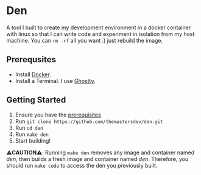 # Den

A tool I built to create my development environment in a docker container with linux so that I can write code and experiment in isolation from my host machine. You can `rm -rf` all you want :) just rebuild the image.

## Prerequsites
- Install [Docker](https://www.docker.com/).
- Install a Terminal. I use [Ghostty](https://ghostty.org/).

## Getting Started
1. Ensure you have the [prerequisites](#Prequsites)
1. Run `git clone https://github.com/themastersdev/den.git`
1. Run `cd den`
1. Run `make den`
1. Start building!

⚠️**CAUTION**⚠️: Running `make den` removes any image and container named *den*, then builds a fresh image and container named *den*. Therefore, you should run `make code` to access the den you previously built.
